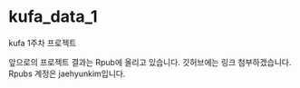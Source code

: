 # kufa_data_1
kufa 1주차 프로젝트

앞으로의 프로젝트 결과는 Rpub에 올리고 있습니다.
깃허브에는 링크 첨부하겠습니다.
Rpubs 계정은 jaehyunkim입니다.

